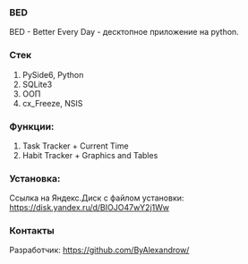 ### BED

BED - Better Every Day - десктопное приложение на python.

### Стек

1. PySide6, Python
2. SQLite3
3. ООП
4. cx_Freeze, NSIS

### Функции:

1. Task Tracker + Current Time
2. Habit Tracker + Graphics and Tables

### Установка:

Ссылка на Яндекс.Диск с файлом установки: https://disk.yandex.ru/d/BIOJO47wY2j1Ww

### Контакты

Разработчик: https://github.com/ByAlexandrow/
